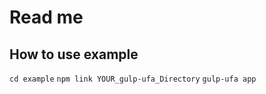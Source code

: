 # Read me
## How to use example

```cd example```
```npm link YOUR_gulp-ufa_Directory```
```gulp-ufa app```